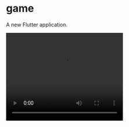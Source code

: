 # game

A new Flutter application.

<video width="320" height="240" autoplay>
  <source src="/assets/OG_3.mp4" type="video/mp4">
</video>

